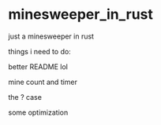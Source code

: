 # minesweeper_in_rust
just a minesweeper in rust

things i need to do:

better README lol

mine count and timer

the ? case

some optimization